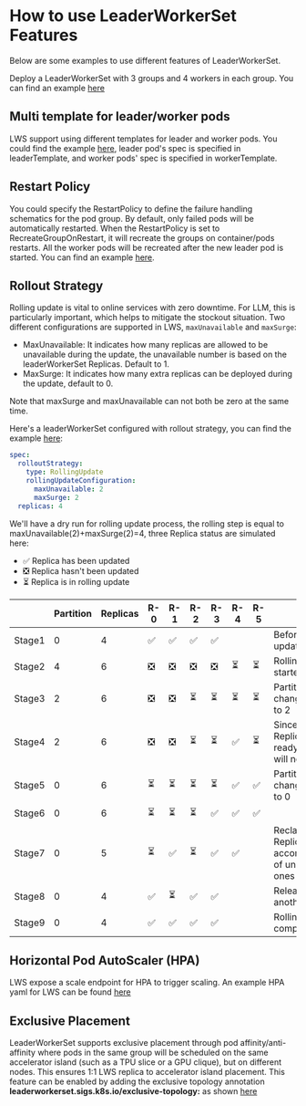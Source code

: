 # How to use LeaderWorkerSet Features

Below are some examples to use different features of LeaderWorkerSet.

Deploy a LeaderWorkerSet with 3 groups and 4 workers in each group. You can find an example [here](lws.yaml)

## Multi template for leader/worker pods

LWS support using different templates for leader and worker pods. You could find the example [here](lws-multi-template.yaml),
leader pod's spec is specified in leaderTemplate, and worker pods' spec is specified in workerTemplate.

## Restart Policy

You could specify the RestartPolicy to define the failure handling schematics for the pod group.
By default, only failed pods will be automatically restarted. When the RestartPolicy is set to RecreateGroupOnRestart, it will recreate
the groups on container/pods restarts. All the worker pods will be recreated after the new leader pod is started.
You can find an example [here](lws-restart-policy.yaml).

## Rollout Strategy

Rolling update is vital to online services with zero downtime. For LLM, this is particularly important, which helps to mitigate the stockout situation. Two different configurations are supported in LWS, `maxUnavailable` and `maxSurge`:

- MaxUnavailable: It indicates how many replicas are allowed to be unavailable during the update, the unavailable number is based on the leaderWorkerSet Replicas. Default to 1.
- MaxSurge: It indicates how many extra replicas can be deployed during the update, default to 0.

Note that maxSurge and maxUnavailable can not both be zero at the same time.

Here's a leaderWorkerSet configured with rollout strategy, you can find the example [here](lws-rollout-strategy.yaml):

```yaml
spec:
  rolloutStrategy:
    type: RollingUpdate
    rollingUpdateConfiguration:
      maxUnavailable: 2
      maxSurge: 2
  replicas: 4
```

We'll have a dry run for rolling update process, the rolling step is equal to maxUnavailable(2)+maxSurge(2)=4, three Replica status are simulated here:

- ✅ Replica has been updated
- ❎ Replica hasn't been updated
- ⏳ Replica is in rolling update

|      | Partition | Replicas | R-0 |  R-1 | R-2 | R-3 | R-4 | R-5 | Note |
| ----------- | ----------- | ----------- | ----------- | ----------- | ----------- | ----------- | ----------- | ----------- | ----------- |
| Stage1      | 0 | 4 |  ✅   |  ✅ | ✅ | ✅ |  |  | Before rolling update |
| Stage2   | 4 | 6 |  ❎ | ❎ | ❎ | ❎ | ⏳ | ⏳ | Rolling update started |
| Stage3      | 2 | 6 |  ❎  |  ❎ | ⏳ | ⏳ | ⏳ | ⏳ | Partition changes from 4 to 2 |
| Stage4      | 2 | 6 |  ❎  |  ❎ | ⏳ | ⏳ | ✅ | ⏳ | Since the last Replica is not ready, Partition will not change |
| Stage5   | 0 | 6 |  ⏳ | ⏳ | ⏳ | ⏳ | ✅ | ✅ | Partition changes from 2 to 0 |
| Stage6      | 0 | 6 |  ⏳  |  ⏳ | ⏳ | ✅ | ✅ | ✅ |  |
| Stage7   | 0 | 5 |  ⏳ | ✅ | ⏳ | ✅ | ✅ | | Reclaim a Replica for the accommodation of unready ones |
| Stage8     | 0 | 4 |  ✅  | ⏳ |  ✅ | ✅ | | | Release another Replica |
| Stage9     | 0 | 4 |  ✅  | ✅ |  ✅ | ✅ | | | Rolling update completed |

## Horizontal Pod AutoScaler (HPA)

LWS expose a scale endpoint for HPA to trigger scaling. An example HPA yaml for LWS can be found [here](horizontal-pod-autoscaler.yaml)

## Exclusive Placement

LeaderWorkerSet supports exclusive placement through pod affinity/anti-affinity where pods in the same group will be scheduled on the same accelerator island (such as a TPU slice or a GPU clique), but on different nodes. This ensures 1:1 LWS replica to accelerator island placement.
This feature can be enabled by adding the exclusive topology annotation **leaderworkerset.sigs.k8s.io/exclusive-topology:** as shown [here](lws-exclusive-placement.yaml)
